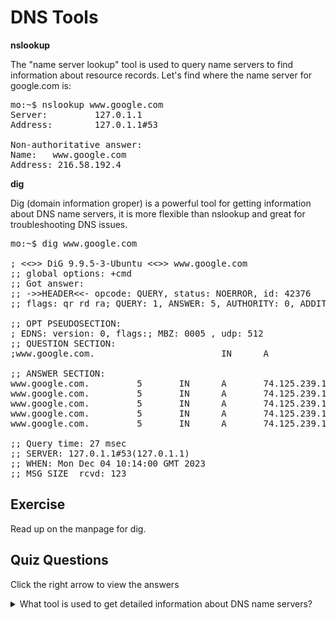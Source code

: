 # DNS Tools

<b>nslookup</b>

The "name server lookup" tool is used to query name servers to find information about resource records. Let's find where the name server for google.com is:

<pre>
mo:~$ nslookup www.google.com
Server:         127.0.1.1
Address:        127.0.1.1#53

Non-authoritative answer:
Name:   www.google.com
Address: 216.58.192.4
</pre>

<b>dig</b>

Dig (domain information groper) is a powerful tool for getting information about DNS name servers, it is more flexible than nslookup and great for troubleshooting DNS issues.


<pre>
mo:~$ dig www.google.com

; <<>> DiG 9.9.5-3-Ubuntu <<>> www.google.com
;; global options: +cmd
;; Got answer:
;; ->>HEADER<<- opcode: QUERY, status: NOERROR, id: 42376
;; flags: qr rd ra; QUERY: 1, ANSWER: 5, AUTHORITY: 0, ADDITIONAL: 1

;; OPT PSEUDOSECTION:
; EDNS: version: 0, flags:; MBZ: 0005 , udp: 512
;; QUESTION SECTION:
;www.google.com.                        IN      A

;; ANSWER SECTION:
www.google.com.         5       IN      A       74.125.239.147
www.google.com.         5       IN      A       74.125.239.144
www.google.com.         5       IN      A       74.125.239.146
www.google.com.         5       IN      A       74.125.239.145
www.google.com.         5       IN      A       74.125.239.148

;; Query time: 27 msec
;; SERVER: 127.0.1.1#53(127.0.1.1)
;; WHEN: Mon Dec 04 10:14:00 GMT 2023
;; MSG SIZE  rcvd: 123
</pre>

## Exercise

Read up on the manpage for dig.

## Quiz Questions 

Click the right arrow to view the answers

<details>
<summary>What tool is used to get detailed information about DNS name servers?</summary>
dig
</details>
